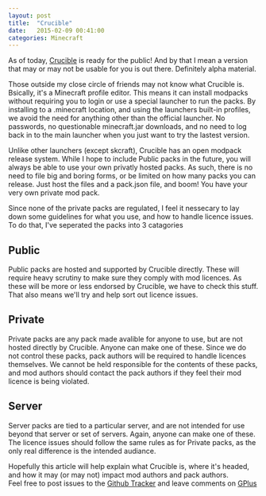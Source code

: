 ```yaml
---
layout: post
title:  "Crucible"
date:   2015-02-09 00:41:00
categories: Minecraft
---
```


As of today, [Crucible](https://github.com/mrmakeit/Crucible) is ready for the
public! And by that I mean a version that may or may not be usable for you is
out there.  Definitely alpha material.

Those outside my close circle of friends may not know what Crucible is.
Bsically, it's a Minecraft profile editor.  This means it can install modpacks
without requiring you to login or use a special launcher to run the packs.  By
installing to a .minecraft location, and using the launchers built-in profiles,
we avoid the need for anything other than the official launcher.  No passwords,
no questionable minecraft.jar downloads, and no need to log back in to the main
launcher when you just want to try the lastest version.

Unlike other launchers (except skcraft), Crucible has an open modpack release
system.  While I hope to include Public packs in the future, you will always be
able to use your own privatly hosted packs.  As such, there is no need to file
big and boring forms, or be limited on how many packs you can release.  Just
host the files and a pack.json file, and boom! You have your very own private
mod pack.

Since none of the private packs are regulated, I feel it nessecary to lay down
some guidelines for what you use, and how to handle licence issues. To do that,
I've seperated the packs into 3 catagories

Public
----
Public packs are hosted and supported by Crucible directly.  These will require
heavy scrutiny to make sure they comply with mod licences.  As these will be
more or less endorsed by Crucible, we have to check this stuff.  That also
means we'll try and help sort out licence issues.

Private
----
Private packs are any pack made avalible for anyone to use, but are not hosted 
directly by Crucible.  Anyone can make one of these.  Since we do not control 
these packs, pack authors will be required to handle licences themselves.  We
cannot be held responsible for the contents of these packs, and mod authors
should contact the pack authors if they feel their mod licence is being violated.

Server
----
Server packs are tied to a particular server, and are not intended for use
beyond that server or set of servers.  Again, anyone can make one of these. The
licence issues should follow the same rules as for Private packs, as the only
real difference is the intended audiance.


Hopefully this article will help explain what Crucible is, where it's headed,
and how it may (or may not) impact mod authors and pack authors.  
Feel free to post issues to the [Github
Tracker](https://github.com/mrmakeit/Crucible/issues) and leave comments on
[GPlus](https://plus.google.com/103019962147079506840/posts/2VCv2UammRJ)
